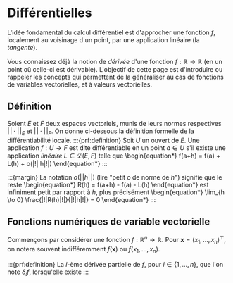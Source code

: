 # Différentielles

L'idée fondamental du calcul différentiel est d'approcher une fonction $f$, localement au voisinage d'un point, par une application linéaire (la *tangente*).

Vous connaissez déjà la notion de *dérivée* d'une fonction $f:\mathbb{R} \to \mathbb{R}$ (en un point où celle-ci est dérivable). L'objectif de cette page est d'introduire ou rappeler les concepts qui permettent de la généraliser au cas de fonctions de variables vectorielles, et à valeurs vectorielles.

## Définition

Soient $E$ et $F$ deux espaces vectoriels, munis de leurs normes respectives $|\!| \cdot |\!|_E$ et $|\!| \cdot |\!|_F$. On donne ci-dessous la définition formelle de la différentiabilité locale.
:::{prf:definition}
Soit $U$ un ouvert de $E$. Une application $f:U \to F$ est dite différentiable en un point $a \in U$ s'il existe une application $linéaire$ $L \in \mathcal{L}(E,F)$ telle que
\begin{equation*}
    f(a+h) = f(a) + L(h) + o(|\!| h|\!|)
\end{equation*}
:::

:::{margin}
La notation $o(|\!|h|\!|)$ (lire "petit o de norme de $h$") signifie que le reste
\begin{equation*}
    R(h) = f(a+h) - f(a) - L(h)
\end{equation*}
est infiniment petit par rapport à $h$, plus précisément
\begin{equation*}
    \lim_{h \to 0} \frac{|\!|R(h)|\!|}{|\!|h|\!|} = 0
\end{equation*}
:::

## Fonctions numériques de variable vectorielle

Commençons par considérer une fonction $f:\mathbb{R}^n \to \mathbb{R}$. Pour $\mathbf{x} = (x_1,\ldots,x_n)^\top$, on notera souvent indifféremment $f(\mathbf{x})$ ou $f(x_1,\ldots,x_n)$.

:::{prf:definition}
La $i$-ème dérivée partielle de $f$, pour $i \in \{1,\ldots,n\}$, que l'on note $\delta_i f$, lorsqu'elle existe
:::
